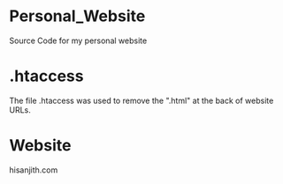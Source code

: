 # Personal_Website
Source Code for my personal website

# .htaccess

The file .htaccess was used to remove the ".html" at the back of website URLs.

# Website
hisanjith.com


